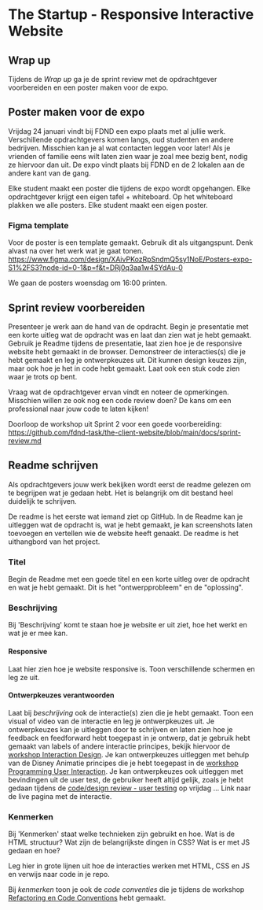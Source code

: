 # The Startup - Responsive Interactive Website

## Wrap up

Tijdens de *Wrap up* ga je de sprint review met de opdrachtgever voorbereiden en een poster maken voor de expo. 

## Poster maken voor de expo

Vrijdag 24 januari vindt bij FDND een expo plaats met al jullie werk. Verschillende opdrachtgevers komen langs, oud studenten en andere bedrijven. Misschien kan je al wat contacten leggen voor later! 
Als je vrienden of familie eens wilt laten zien waar je zoal mee bezig bent, nodig ze hiervoor dan uit. De expo vindt plaats bij FDND en de 2 lokalen aan de andere kant van de gang.

Elke student maakt een poster die tijdens de expo wordt opgehangen. Elke opdrachtgever krijgt een eigen tafel + whiteboard. Op het whiteboard plakken we alle posters. Elke student maakt een eigen poster. 

### Figma template
Voor de poster is een template gemaakt. Gebruik dit als uitgangspunt. Denk alvast na over het werk wat je gaat tonen.  
https://www.figma.com/design/XAivPKozRpSndmQ5sy1NoE/Posters-expo-S1%2FS3?node-id=0-1&p=f&t=DRj0q3aa1w4SYdAu-0
 
 We gaan de posters woensdag om 16:00 printen.


## Sprint review voorbereiden

Presenteer je werk aan de hand van de opdracht. Begin je presentatie met een korte uitleg wat de opdracht was en laat dan zien wat je hebt gemaakt. Gebruik je Readme tijdens de presentatie, laat zien hoe je de responsive website hebt gemaakt in de browser. Demonstreer de interacties(s) die je hebt gemaakt en leg je ontwerpkeuzes uit. Dit kunnen design keuzes zijn, maar ook hoe je het in code hebt gemaakt. Laat ook een stuk code zien waar je trots op bent. 

Vraag wat de opdrachtgever ervan vindt en noteer de opmerkingen. Misschien willen ze ook nog een code review doen? De kans om een professional naar jouw code te laten kijken! 

Doorloop de workshop uit Sprint 2 voor een goede voorbereiding: https://github.com/fdnd-task/the-client-website/blob/main/docs/sprint-review.md


## Readme schrijven
Als opdrachtgevers jouw werk bekijken wordt eerst de readme gelezen om te begrijpen wat je gedaan hebt. Het is belangrijk om dit bestand heel duidelijk te schrijven.

De readme is het eerste wat iemand ziet op GitHub. In de Readme kan je uitleggen wat de opdracht is, wat je hebt gemaakt, je kan screenshots laten toevoegen en vertellen wie de website heeft genaakt. De readme is het uithangbord van het project.

### Titel
Begin de Readme met een goede titel en een korte uitleg over de opdracht en wat je hebt gemaakt. Dit is het "ontwerpprobleem" en de "oplossing".

### Beschrijving
Bij 'Beschrijving' komt te staan hoe je website er uit ziet, hoe het werkt en wat je er mee kan. 

#### Responsive
Laat hier zien hoe je website responsive is. Toon verschillende schermen en leg ze uit. 

#### Ontwerpkeuzes verantwoorden
Laat bij _beschrijving_  ook de interactie(s) zien die je hebt gemaakt. Toon een visual of video van de interactie en leg je ontwerpkeuzes uit. 
Je ontwerpkeuzes kan je uitleggen door te schrijven en laten zien hoe je feedback en feedforward hebt toegepast in je ontwerp, dat je gebruik hebt gemaakt van labels of andere interactie principes, bekijk hiervoor de [workshop Interaction Design](interaction-design.md). 
Je kan ontwerpkeuzes uitleggen met behulp van de Disney Animatie principes die je hebt toegepast in de [workshop Programming User Interaction](programming-user-interaction.md).
Je kan ontwerpkeuzes ook uitleggen met bevindingen uit de user test, de gebruiker heeft altijd gelijk, zoals je hebt gedaan tijdens de [code/design review - user testing](code-design-review-user-testing.md) op vrijdag ... Link naar de live pagina met de interactie.

### Kenmerken 
Bij 'Kenmerken' staat welke technieken zijn gebruikt en hoe. Wat is de HTML structuur? Wat zijn de belangrijkste dingen in CSS? Wat is er met JS gedaan en hoe?

Leg hier in grote lijnen uit hoe de interacties werken met HTML, CSS en JS en verwijs naar code in je repo. 

Bij _kenmerken_ toon je ook de _code conventies_ die je tijdens de workshop [Refactoring en Code Conventions](refactoring-code-conventions.md) hebt gemaakt. 

